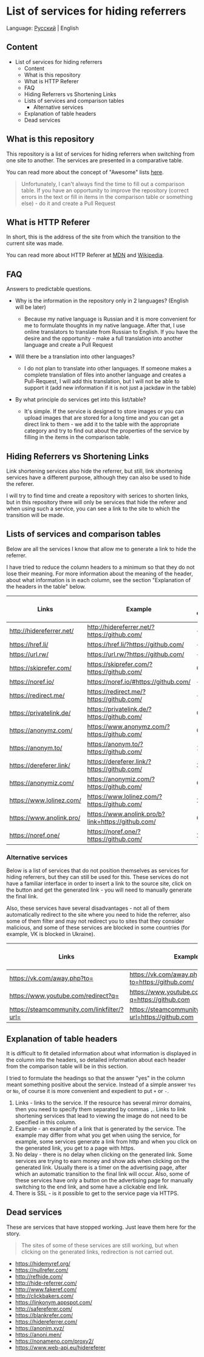 # List of services for hiding referrers

Language: [Русский](README_RU.md) | English

## Content

- List of services for hiding referrers
  - Content
  - What is this repository
  - What is HTTP Referer
  - FAQ
  - Hiding Referrers vs Shortening Links
  - Lists of services and comparison tables
    - Alternative services
  - Explanation of table headers
  - Dead services

## What is this repository

This repository is a list of services for hiding referrers when switching from one site to another. The services are presented in a comparative table.

You can read more about the concept of "Awesome" lists [here](https://github.com/sindresorhus/awesome/blob/master/awesome.md).

> Unfortunately, I can't always find the time to fill out a comparison table. If you have an opportunity to improve the repository (correct errors in the text or fill in items in the comparison table or something else) - do it and create a Pull Request


## What is HTTP Referer

In short, this is the address of the site from which the transition to the current site was made.

You can read more about HTTP Referer at [MDN](https://developer.mozilla.org/docs/Web/HTTP/Headers/Referer) and [Wikipedia](https://en.wikipedia.org/wiki/HTTP_referer).

## FAQ

Answers to predictable questions.

- Why is the information in the repository only in 2 languages? (English will be later)
  - Because my native language is Russian and it is more convenient for me to formulate thoughts in my native language. After that, I use online translators to translate from Russian to English. If you have the desire and the opportunity - make a full translation into another language and create a Pull Request

- Will there be a translation into other languages?
  - I do not plan to translate into other languages. If someone makes a complete translation of files into another language and creates a Pull-Request, I will add this translation, but I will not be able to support it (add new information if it is not just a jackdaw in the table)

- By what principle do services get into this list/table?
  - It's simple. If the service is designed to store images or you can upload images that are stored for a long time and you can get a direct link to them - we add it to the table with the appropriate category and try to find out about the properties of the service by filling in the items in the comparison table.

## Hiding Referrers vs Shortening Links

Link shortening services also hide the referrer, but still, link shortening services have a different purpose, although they can also be used to hide the referer.

I will try to find time and create a repository with serices to shorten links, but in this repository there will only be services that hide the referer and when using such a service, you can see a link to the site to which the transition will be made.

## Lists of services and comparison tables

Below are all the services I know that allow me to generate a link to hide the referrer.

I have tried to reduce the column headers to a minimum so that they do not lose their meaning. For more information about the meaning of the header, about what information is in each column, see the section "Explanation of the headers in the table" below.

Links | Example | No delay | There is SSL
--- | --- | --- | ---
http://hidereferrer.net/ | http://hidereferrer.net/?https://github.com/ | + | -
https://href.li/ | https://href.li/?https://github.com/ | + | +
https://url.rw/ | https://url.rw/?https://github.com/ | + | +
https://skiprefer.com/ | https://skiprefer.com/?https://github.com/ | 0.2s | +
https://noref.io/ | https://noref.io/#https://github.com/ | + | +
https://redirect.me/ | https://redirect.me/?https://github.com/ | + | +
https://privatelink.de/ | https://privatelink.de/?https://github.com/ | 0.2s | +
https://anonymz.com/ | https://www.anonymz.com/?https://github.com/ | 0.5s | +
https://anonym.to/ | https://anonym.to/?https://github.com/ | 1s | +
https://dereferer.link/ | https://dereferer.link/?https://github.com/ | 3s | +
https://anonymiz.com/ | https://anonymiz.com/?https://github.com/ | 6s | +
https://www.lolinez.com/ | https://www.lolinez.com/?https://github.com/ | 20s | +
https://www.anolink.pro/ | https://www.anolink.pro/b?link=https://github.com/ | 60s | +
https://noref.one/ | https://noref.one/?https://github.com/ | 20s | + 

### Alternative services

Below is a list of services that do not position themselves as services for hiding referrers, but they can still be used for this. These services do not have a familiar interface in order to insert a link to the source site, click on the button and get the generated link - you will need to manually generate the final link.

Also, these services have several disadvantages - not all of them automatically redirect to the site where you need to hide the referrer, also some of them filter and may not redirect you to sites that they consider malicious, and some of these services are blocked in some countries (for example, VK is blocked in Ukraine).

Links | Example | No confirmation needed | No site filter
--- | --- | --- | ---
https://vk.com/away.php?to= | https://vk.com/away.php?to=https://github.com/ | + | -
https://www.youtube.com/redirect?q= | https://www.youtube.com/redirect?q=https://github.com | - | ?
https://steamcommunity.com/linkfilter/?url= | https://steamcommunity.com/linkfilter/?url=https://github.com | - | ?

## Explanation of table headers

It is difficult to fit detailed information about what information is displayed in the column into the headers, so detailed information about each header from the comparison table will be in this section.

I tried to formulate the headings so that the answer "yes" in the column meant something positive about the service. Instead of a simple answer `Yes` or `No`, of course it is more convenient and expedient to put `+` or `-`.

1. Links - links to the service. If the resource has several mirror domains, then you need to specify them separated by commas `,`. Links to link shortening services that lead to viewing the image do not need to be specified in this column.
2. Example - an example of a link that is generated by the service. The example may differ from what you get when using the service, for example, some services generate a link from http and when you click on the generated link, you get to a page with https.
3. No delay - there is no delay when clicking on the generated link. Some services are trying to earn money and show ads when clicking on the generated link. Usually there is a timer on the advertising page, after which an automatic transition to the final link will occur. Also, some of these services have only a button on the advertising page for manually switching to the end link, and some have a clickable end link.
4. There is SSL - is it possible to get to the service page via HTTPS.

## Dead services

These are services that have stopped working. Just leave them here for the story.

> The sites of some of these services are still working, but when clicking on the generated links, redirection is not carried out.

- https://hidemyref.org/
- https://nullrefer.com/
- http://refhide.com/
- http://hide-referrer.com/
- http://www.fakeref.com/
- http://clickbakers.com/
- https://linkonym.appspot.com/
- http://safereferer.com/
- https://blankrefer.com/
- https://hidereferrer.com/
- https://anonim.xyz/
- https://anoni.men/
- https://nonameno.com/proxy2/
- https://www.web-api.eu/hidereferer
